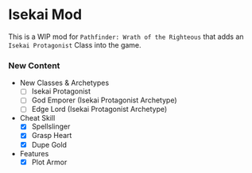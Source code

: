 # Isekai Mod
This is a WIP mod for `Pathfinder: Wrath of the Righteous` that adds an `Isekai Protagonist` Class into the game.

### New Content
- New Classes & Archetypes
  - [ ] Isekai Protagonist
  - [ ] God Emporer (Isekai Protagonist Archetype)
  - [ ] Edge Lord (Isekai Protagonist Archetype)
- Cheat Skill
  - [x] Spellslinger
  - [x] Grasp Heart
  - [x] Dupe Gold
- Features
  - [x] Plot Armor
